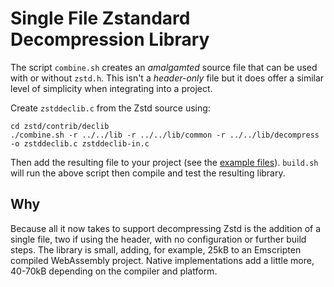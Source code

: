 # Single File Zstandard Decompression Library

The script `combine.sh` creates an _amalgamted_ source file that can be used with or without `zstd.h`. This isn't a _header-only_ file but it does offer a similar level of simplicity when integrating into a project.

Create `zstddeclib.c` from the Zstd source using:
```
cd zstd/contrib/declib
./combine.sh -r ../../lib -r ../../lib/common -r ../../lib/decompress -o zstddeclib.c zstddeclib-in.c
```
Then add the resulting file to your project (see the [example files](examples)). `build.sh` will run the above script then compile and test the resulting library.

Why
---

Because all it now takes to support decompressing Zstd is the addition of a single file, two if using the header, with no configuration or further build steps. The library is small, adding, for example, 25kB to an Emscripten compiled WebAssembly project. Native implementations add a little more, 40-70kB depending on the compiler and platform.
